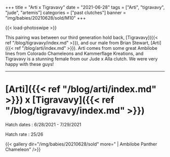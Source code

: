 +++
title = "Arti x Tigravavy"
date = "2021-06-28"
tags = ["Arti", "tigravavy", "jude", "artemis"]
categories = ["past clutches"]
banner = "img/babies/20210628/sold/M10"
+++

{{< load-photoswipe >}}

This pairing was between our third generation hold back, [Tigravavy]({{< ref "/blog/tigravavy/index.md" >}}), and our male from Brian Stewart, [Arti]({{< ref "/blog/arti/index.md" >}}). Arti comes from some great Ambilobe lines from Colorado Chameleons and Kammerflage Kreations, and Tigravavy is a stunning female from our Jude x Alla clutch. We were very happy with these guys!

---

# [Arti]({{< ref "/blog/arti/index.md" >}}) x [Tigravavy]({{< ref "/blog/tigravavy/index.md" >}})

Hatch dates
: 6/28/2021 - 7/29/2021

Hatch rate
: 25/26

{{< gallery dir="/img/babies/20210628/sold" more=" | Ambilobe Panther Chameleon" />}}